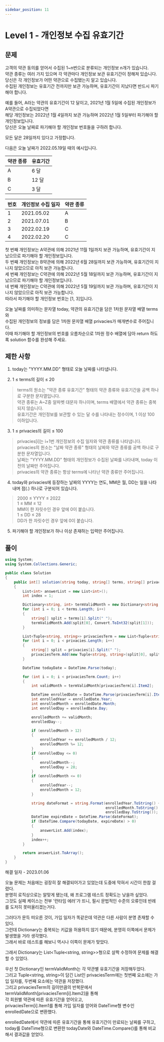 ```yaml
---
sidebar_position: 11
---
```


# Level 1 - 개인정보 수집 유효기간

## 문제

고객의 약관 동의를 얻어서 수집된 1~n번으로 분류되는 개인정보 n개가 있습니다. <br/>
약관 종류는 여러 가지 있으며 각 약관마다 개인정보 보관 유효기간이 정해져 있습니다. <br/> 
당신은 각 개인정보가 어떤 약관으로 수집됐는지 알고 있습니다. <br/>
수집된 개인정보는 유효기간 전까지만 보관 가능하며, 유효기간이 지났다면 반드시 파기해야 합니다.

예를 들어, A라는 약관의 유효기간이 12 달이고, 2021년 1월 5일에 수집된 개인정보가 A약관으로 수집되었다면 <br/>
해당 개인정보는 2022년 1월 4일까지 보관 가능하며 2022년 1월 5일부터 파기해야 할 개인정보입니다. <br/>
당신은 오늘 날짜로 파기해야 할 개인정보 번호들을 구하려 합니다.

모든 달은 28일까지 있다고 가정합니다.

다음은 오늘 날짜가 2022.05.19일 때의 예시입니다.

| 약관 종류 | 유효기간 |
|-----------|----------|
| A         | 6 달     |
| B         | 12 달    |
| C         | 3 달     |

| 번호 | 개인정보 수집 일자 | 약관 종류 | 
|------|--------------------|-----------|
| 1    | 2021.05.02         | A         |
| 2    | 2021.07.01         | B         | 
| 3    | 2022.02.19         | C         | 
| 4    | 2022.02.20         | C         |

첫 번째 개인정보는 A약관에 의해 2021년 11월 1일까지 보관 가능하며, 유효기간이 지났으므로 파기해야 할 개인정보입니다.<br/>
두 번째 개인정보는 B약관에 의해 2022년 6월 28일까지 보관 가능하며, 유효기간이 지나지 않았으므로 아직 보관 가능합니다.<br/>
세 번째 개인정보는 C약관에 의해 2022년 5월 18일까지 보관 가능하며, 유효기간이 지났으므로 파기해야 할 개인정보입니다.<br/>
네 번째 개인정보는 C약관에 의해 2022년 5월 19일까지 보관 가능하며, 유효기간이 지나지 않았으므로 아직 보관 가능합니다.<br/>
따라서 파기해야 할 개인정보 번호는 [1, 3]입니다.

오늘 날짜를 의미하는 문자열 today, 약관의 유효기간을 담은 1차원 문자열 배열 terms와 <br/>
수집된 개인정보의 정보를 담은 1차원 문자열 배열 privacies가 매개변수로 주어집니다. <br/>
이때 파기해야 할 개인정보의 번호를 오름차순으로 1차원 정수 배열에 담아 return 하도록 solution 함수를 완성해 주세요.

## 제한 사항

1. today는 "YYYY.MM.DD" 형태로 오늘 날짜를 나타냅니다.

2. 1 ≤ terms의 길이 ≤ 20
>terms의 원소는 "약관 종류 유효기간" 형태의 약관 종류와 유효기간을 공백 하나로 구분한 문자열입니다.<br/>
>약관 종류는 A~Z중 알파벳 대문자 하나이며, terms 배열에서 약관 종류는 중복되지 않습니다.<br/>
>유효기간은 개인정보를 보관할 수 있는 달 수를 나타내는 정수이며, 1 이상 100 이하입니다.<br/>

3. 1 ≤ privacies의 길이 ≤ 100
>privacies[i]는 i+1번 개인정보의 수집 일자와 약관 종류를 나타냅니다.<br/>
>privacies의 원소는 "날짜 약관 종류" 형태의 날짜와 약관 종류를 공백 하나로 구분한 문자열입니다.<br/>
>날짜는 "YYYY.MM.DD" 형태의 개인정보가 수집된 날짜를 나타내며, today 이전의 날짜만 주어집니다.<br/>
>privacies의 약관 종류는 항상 terms에 나타난 약관 종류만 주어집니다.<br/>

4. today와 privacies에 등장하는 날짜의 YYYY는 연도, MM은 월, DD는 일을 나타내며 점(.) 하나로 구분되어 있습니다.
>2000 ≤ YYYY ≤ 2022<br/>
>1 ≤ MM ≤ 12<br/>
>MM이 한 자릿수인 경우 앞에 0이 붙습니다.<br/>
>1 ≤ DD ≤ 28<br/>
>DD가 한 자릿수인 경우 앞에 0이 붙습니다.<br/>

5. 파기해야 할 개인정보가 하나 이상 존재하는 입력만 주어집니다.

## 풀이

```c#
using System;
using System.Collections.Generic;

public class Solution
{
    public int[] solution(string today, string[] terms, string[] privacies)
    {
        List<int> answerList = new List<int>();
        int index = 1;

        Dictionary<string, int> termValidMonth = new Dictionary<string, int>(); 
        for (int i = 0; i < terms.Length; i++)
        {
            string[] split = terms[i].Split(" ");
            termValidMonth.Add(split[0], Convert.ToInt32(split[1]));
        }

        List<Tuple<string, string>> privaciesTerm = new List<Tuple<string, string>>();
        for (int i = 0; i < privacies.Length; i++)
        {
            string[] split = privacies[i].Split(" ");
            privaciesTerm.Add(new Tuple<string, string>(split[0], split[1]));
        }

        DateTime todayDate = DateTime.Parse(today);

        for (int i = 0; i < privaciesTerm.Count; i++)
        {
            int validMonth = termValidMonth[privaciesTerm[i].Item2];

            DateTime enrolledDate = DateTime.Parse(privaciesTerm[i].Item1);
            int enrolledYear = enrolledDate.Year;
            int enrolledMonth = enrolledDate.Month;
            int enrolledDay = enrolledDate.Day;

            enrolledMonth += validMonth;
            enrolledDay--;

            if (enrolledMonth > 12)
            {
                enrolledYear += enrolledMonth / 12;
                enrolledMonth %= 12;
            }
            if (enrolledDay <= 0)
            {
                enrolledMonth--;
                enrolledDay = 28;
            }
            if (enrolledMonth <= 0)
            {
                enrolledYear--;
                enrolledMonth = 12;
            }

            string dateFormat = string.Format(enrolledYear.ToString() + "." + 
                                              enrolledMonth.ToString() + "." + 
                                              enrolledDay.ToString());
            DateTime expireDate = DateTime.Parse(dateFormat);
            if (DateTime.Compare(todayDate, expireDate) > 0)
            {
                answerList.Add(index);
            }
            index++;
        }

        return answerList.ToArray();
    }
}
```

해결 일자 - 2023.01.06

오늘 문제는 처음에는 굉장히 잘 해결되어가고 있었는데 도중에 막혀서 시간이 한참 걸렸다.<br/>
분명히 로직상으로는 알맞게 됐는데, 왜 프로그램 테스트 정확도는 낮을까 싶었다.<br/>
그것도 실패 케이스는 전부 '런타임 에러'가 뜨니, 필시 문법적인 수준의 오류인데 반례를 도저히 못떠올리겠는거다.

그러다가 문득 떠오른 것이, 가입 일자가 똑같은데 약관은 다른 사람이 분명 존재할 수 있다.<br/>
그런데 Dictionary는 중복되는 키값을 허용하지 않기 때문에, 분명히 이쪽에서 문제가 발생했을 거라 생각했다.<br/>
그래서 바로 테스트를 해보니 역시나 이쪽이 문제가 맞았다.

그래서 Dictionary는 List<Tuple<string, string>>형으로 살짝 수정하여 문제를 해결할 수 있었다.

우선 첫 Dictionary인 termValidMonth는 각 약관별 유효기간을 저장해두었다.<br/>
그리고 Tuple<string, string>이 담긴 List인 privaciesTerm에는 첫번째 요소에는 가입 일자를, 두번째 요소에는 약관을 저장했다.<br/>
그리고 privaciesTerm의 길이만큼의 반복문에서 termValidMonth[privaciesTerm[i].Item2]을 통해 <br/>
각 회원별 약관에 따른 유효기간을 얻어오고,<br/>
privaciesTerm[i].Item1를 통해 가입 일자를 얻어와 DateTime형 변수인 enrolledDate으로 변환했다.

enrolledDate에서 약관에 따른 유효기간을 통해 유효기간이 만료되는 날짜를 구하고,<br/>
today를 DateTime형으로 변환한 todayDate와 DateTime.Compare()를 통해 비교해서 결과값을 얻었다.